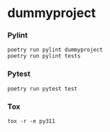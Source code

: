 # dummyproject

### Pylint
```
poetry run pylint dummyproject
poetry run pylint tests
```

### Pytest
```
poetry run pytest test
```

### Tox
```
tox -r -e py311
```